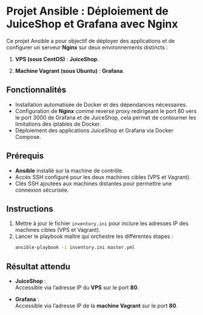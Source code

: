 # Projet Ansible : Déploiement de JuiceShop et Grafana avec Nginx

Ce projet Ansible a pour objectif de déployer des applications et de configurer un serveur **Nginx** sur deux environnements distincts : 

1. **VPS (sous CentOS)** : **JuiceShop**.
     
2. **Machine Vagrant (sous Ubuntu)** : **Grafana**.

## Fonctionnalités
- Installation automatisée de Docker et des dépendances nécessaires.
- Configuration de **Nginx** comme reverse proxy redirigeant le port 80 vers le port 3000 de Grafana et de JuiceShop, cela permet de contourner les limitations des iptables de Docker.
- Déploiement des applications JuiceShop et Grafana via Docker Compose.

## Prérequis
- **Ansible** installé sur la machine de contrôle.
- Accès SSH configuré pour les deux machines cibles (VPS et Vagrant).
- Clés SSH ajoutées aux machines distantes pour permettre une connexion sécurisée.

## Instructions
1. Mettre à jour le fichier `inventory.ini` pour inclure les adresses IP des machines cibles (VPS et Vagrant).
2. Lancer le playbook maître qui orchestre les différentes étapes :
   ```bash
   ansible-playbook -i inventory.ini master.yml
   ```
   
## Résultat attendu

- **JuiceShop** :  
  Accessible via l’adresse IP du **VPS** sur le port **80**.

- **Grafana** :  
  Accessible via l’adresse IP de la **machine Vagrant** sur le port **80**.
